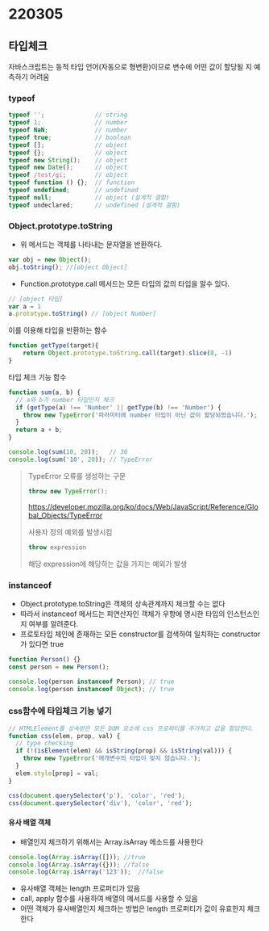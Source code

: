 # 220305

## 타입체크

자바스크립트는 동적 타입 언어(자동으로 형변환)이므로 변수에 어떤 값이 할당될 지 예측하기 어려움

### typeof

```js
typeof '';              // string
typeof 1;               // number
typeof NaN;             // number
typeof true;            // boolean
typeof [];              // object
typeof {};              // object
typeof new String();    // object
typeof new Date();      // object
typeof /test/gi;        // object
typeof function () {};  // function
typeof undefined;       // undefined
typeof null;            // object (설계적 결함)
typeof undeclared;      // undefined (설계적 결함)
```





### Object.prototype.toString

- 위 메서드는 객체를 나타내는 문자열을 반환하다.

```js
var obj = new Object();
obj.toString(); //[object Object]
```

- Function.prototype.call 메서드는 모든 타입의 값의 타입을 알수 있다.

```js
// [object 타입]
var a = 1
a.prototype.toString() // [object Number]
```





이를 이용해 타입을 반환하는 함수

```js
function getType(target){
	return Object.prototype.toString.call(target).slice(8, -1)
}
```



타입 체크 기능 함수

```js
function sum(a, b) {
  // a와 b가 number 타입인지 체크
  if (getType(a) !== 'Number' || getType(b) !== 'Number') {
    throw new TypeError('파라미터에 number 타입이 아닌 값이 할당되었습니다.');
  }
  return a + b;
}

console.log(sum(10, 20));   // 30
console.log(sum('10', 20)); // TypeError
```



> TypeError 오류를 생성하는 구문
>
> ```js
> throw new TypeError();
> ```
>
> https://developer.mozilla.org/ko/docs/Web/JavaScript/Reference/Global_Objects/TypeError
>
> 사용자 정의 예외를 발생시킴
>
> ```js
> throw expression
> ```
>
> 해당 expression에 해당하는 값을 가지는 예외가 발생





### instanceof

- Object.prototype.toString은 객체의 상속관계까지 체크할 수는 없다
- 따라서 instanceof 메서드는 피연산자인 객체가 우항에 명시한 타입의 인스턴스인지 여부를 알려준다.
- 프로토타입 체인에 존재하는 모든 constructor를 검색하여 일치하는 constructor가 있다면 true

```js
function Person() {}
const person = new Person();

console.log(person instanceof Person); // true
console.log(person instanceof Object); // true
```



### css함수에 타입체크 기능 넣기

```js
// HTMLElement를 상속받은 모든 DOM 요소에 css 프로퍼티를 추가하고 값을 할당한다.
function css(elem, prop, val) {
  // type checking
  if (!(isElement(elem) && isString(prop) && isString(val))) {
    throw new TypeError('매개변수의 타입이 맞지 않습니다.');
  }
  elem.style[prop] = val;
}

css(document.querySelector('p'), 'color', 'red');
css(document.querySelector('div'), 'color', 'red');
```



#### 유사 배열 객체

- 배열인지 체크하기 위해서는 Array.isArray 메소드를 사용한다

```js
console.log(Array.isArray([]));	//true
console.log(Array.isArray({}));	//false
console.log(Array.isArray('123'));	//false
```

- 유사배열 객체는 length 프로퍼티가 있음
- call, apply 함수를 사용하여 배열의 메서드를 사용할 수 있음
- 어떤 객체가 유사배열인지 체크하는 방법은 length 프로퍼티가 값이 유효한지 체크한다





